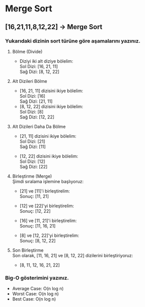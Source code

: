 # Merge Sort
## [16,21,11,8,12,22] -> Merge Sort
### Yukarıdaki dizinin sort türüne göre aşamalarını yazınız.
1. Bölme (Divide)  
    * Diziyi iki alt diziye bölelim:  
    Sol Dizi: [16, 21, 11]  
    Sağ Dizi: [8, 12, 22]
2. Alt Dizileri Bölme
    * [16, 21, 11] dizisini ikiye bölelim:  
    Sol Dizi: [16]  
    Sağ Dizi: [21, 11]  
    * [8, 12, 22] dizisini ikiye bölelim:  
    Sol Dizi: [8]  
    Sağ Dizi: [12, 22]
3. Alt Dizileri Daha Da Bölme  

    * [21, 11] dizisini ikiye bölelim:  
Sol Dizi: [21]  
Sağ Dizi: [11]  

    * [12, 22] dizisini ikiye bölelim:  
        Sol Dizi: [12]  
        Sağ Dizi: [22]
4. Birleştirme (Merge)  
Şimdi sıralama işlemine başlıyoruz:

    * [21] ve [11]'i birleştirelim:  
    Sonuç: [11, 21]

    * [12] ve [22]'yi birleştirelim:  
    Sonuç: [12, 22]

    * [16] ve [11, 21]'i birleştirelim:  
    Sonuç: [11, 16, 21]

    * [8] ve [12, 22]'yi birleştirelim:  
    Sonuç: [8, 12, 22]

5. Son Birleştirme  
Son olarak, [11, 16, 21] ve [8, 12, 22] dizilerini birleştiriyoruz:

    * [8, 11, 12, 16, 21, 22]

### Big-O gösterimini yazınız.
  
* Average Case: O(n log n)  
* Worst Case: O(n log n)  
* Best Case: O(n log n)


